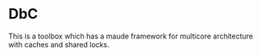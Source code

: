 # DbC
This is a toolbox which has a maude framework for multicore architecture with caches and shared locks.

